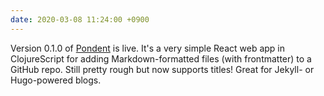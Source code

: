 ```yaml
---
date: 2020-03-08 11:24:00 +0900
---
```


Version 0.1.0 of [Pondent](https://pyrmont.github.io/pondent/) is live. It's a very simple React web app in ClojureScript for adding Markdown-formatted files (with frontmatter) to a GitHub repo. Still pretty rough but now supports titles! Great for Jekyll- or Hugo-powered blogs.
